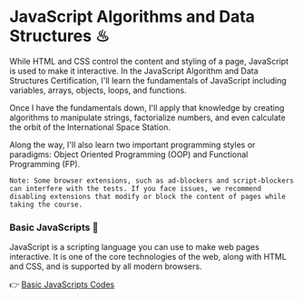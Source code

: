 # JavaScript Algorithms and Data Structures ♨

While HTML and CSS control the content and styling of a page, JavaScript is used to make it interactive. In the JavaScript Algorithm and Data Structures Certification, I'll learn the fundamentals of JavaScript including variables, arrays, objects, loops, and functions.

Once I have the fundamentals down, I'll apply that knowledge by creating algorithms to manipulate strings, factorialize numbers, and even calculate the orbit of the International Space Station.

Along the way, I'll also learn two important programming styles or paradigms: Object Oriented Programming (OOP) and Functional Programming (FP).

```
Note: Some browser extensions, such as ad-blockers and script-blockers can interfere with the tests. If you face issues, we recommend disabling extensions that modify or block the content of pages while taking the course.
```

### Basic JavaScripts 🗽

JavaScript is a scripting language you can use to make web pages interactive. It is one of the core technologies of the web, along with HTML and CSS, and is supported by all modern browsers.

👉 [Basic JavaScripts Codes](https://github.com/ruhulaminparvez/FreeCodeCamp-Container/tree/main/002_JavaScript%20Algorithms-and-Data-Structures/01_Basic-JavaScript)


